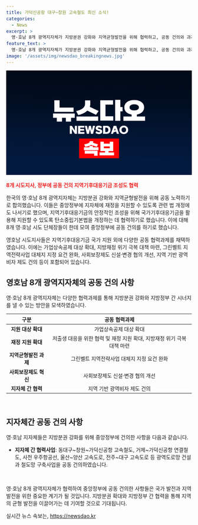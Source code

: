 ```yaml
---
title: 가덕신공항 대구~창원 고속철도 최신 소식!
categories:
  - News
excerpt: >
  영·호남 8개 광역지자체가 지방분권 강화와 지역균형발전을 위해 협력하고, 공동 건의와 과제 추진을 결의했다. 지역기후대응기금의 안정 조성을 위해 중앙정부 지원을 촉구하고, 관련 법 개정에 나서기로 했다. 또한, 고속철도 및 연결철도 건설사업을 추진하고, 다양한 협력과제를 채택해 정부에 공동 건의하기로 결의했다. 8개 시도지사 및 부단체장들의 협력으로 미래를 위한 구체적인 계획을 펼쳐나가고 있다.
feature_text: >
  영·호남 8개 광역지자체가 지방분권 강화와 지역균형발전을 위해 협력하고, 공동 건의와 과제 추진을 결의했다. 지역기후대응기금의 안정 조성을 위해 중앙정부 지원을 촉구하고, 관련 법 개정에 나서기로 했다. 또한, 고속철도 및 연결철도 건설사업을 추진하고, 다양한 협력과제를 채택해 정부에 공동 건의하기로 결의했다. 8개 시도지사 및 부단체장들의 협력으로 미래를 위한 구체적인 계획을 펼쳐나가고 있다.
image: '/assets/img/newsdao_breakingnews.jpg'
---
```


<p><img src="/assets/img/newsdao_breakingnews.jpg" alt="pcversion 속보" /></p>

<p><b><span style="color: #ee2323;">8개 시도지사, 정부에 공동 건의 지역기후대응기금 조성도 협력</span></b></p>

<p>한국의 영·호남 8개 광역지자체는 지방분권 강화와 지역균형발전을 위해 공동 노력하기로 합의했습니다. 이들은 중앙정부에 지자체에 재정을 지원할 수 있도록 관련 법 개정에도 나서기로 했으며, 지역기후대응기금의 안정적인 조성을 위해 국가기후대응기금을 활용해 지원할 수 있도록 탄소중립기본법을 개정하는 데 협력하기로 했습니다. 이에 대해 8개 영·호남 시도 단체장들이 한데 모여 중앙정부에 공동 건의를 하기로 했습니다.</p>

<p>영호남 시도지사들은 지역기후대응기금 국가 지원 외에 다양한 공동 협력과제를 채택하였습니다. 이에는 가업상속공제 대상 확대, 지방재정 위기 극복 대책 마련, 그린벨트 지역전략사업 대체지 지정 요건 완화, 사회보장제도 신설·변경 협의 개선, 지역 기반 광역비자 제도 건의 등이 포함되어 있습니다.</p>

<h2 data-ke-size="size26">영호남 8개 광역지자체의 공동 건의 사항</h2>

<p data-ke-size="size16">영·호남 8개 광역지자체는 다양한 협력과제를 통해 지방분권 강화와 지방정부 간 시너지를 낼 수 있는 방안을 모색하였습니다.</p>

<table>
<thead>
<tr>
<th style="text-align: center;">구분</th>
<th style="text-align: center;">공동 협력과제</th>
</tr>
</thead>
<tbody>
<tr>
<td style="text-align: center; height: 17px;"><b>지원 대상 확대</b></td>
<td style="text-align: center; height: 17px;">가업상속공제 대상 확대</td>
</tr>
<tr>
<td style="text-align: center; height: 17px;"><b>재정 지원 확대</b></td>
<td style="text-align: center; height: 17px;">저출생 대응을 위한 협력 및 재정 지원 확대, 지방재정 위기 극복 대책 마련</td>
</tr>
<tr>
<td style="text-align: center; height: 17px;"><b>지역균형발전 과제</b></td>
<td style="text-align: center; height: 17px;">그린벨트 지역전략사업 대체지 지정 요건 완화</td>
</tr>
<tr>
<td style="text-align: center; height: 17px;"><b>사회보장제도 혁신</b></td>
<td style="text-align: center; height: 17px;">사회보장제도 신설·변경 협의 개선</td>
</tr>
<tr>
<td style="text-align: center; height: 17px;"><b>지자체 간 협력</b></td>
<td style="text-align: center; height: 17px;">지역 기반 광역비자 제도 건의</td>
</tr>
</tbody>
</table>

<p data-ke-size="size16">&nbsp;</p>

<h2 data-ke-size="size26">지자체간 공동 건의 사항</h2>

<p data-ke-size="size16">영·호남 지자체들은 지방분권 강화를 위해 중앙정부에 건의한 사항을 다음과 같습니다.</p>

<ul>
<li><b>지자체 간 협력사업</b>: 동대구~창원~가덕신공항 고속철도, 거제~가덕신공항 연결철도, 사천 우주항공선, 울산~양산 고속도로, 전주~대구 고속도로 등 광역도로망 건설과 철도망 구축사업을 공동 건의하였습니다.</li>
</ul>

<p data-ke-size="size16">&nbsp;</p>

<p>영·호남 8개 광역지자체가 협력하여 중앙정부에 공동 건의한 사항들은 국가 발전과 지역 발전을 위한 중요한 계기가 될 것입니다. 지방분권 확대와 지방정부 간 협력을 통해 지역의 균형 발전을 이끌어가는 데 기여할 것으로 기대됩니다.</p>
실시간 뉴스 속보는, <a href="https://newsdao.kr" rel="dofollow">https://newsdao.kr</a>


